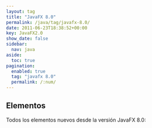 ```yaml
---
layout: tag
title: "JavaFX 8.0"
permalink: /java/tag/javafx-8.0/
date: 2011-06-23T18:38:52+00:00
key: JavaFX2.0
show_date: false
sidebar:
  nav: java
aside:
  toc: true
pagination: 
  enabled: true
  tag: "javafx 8.0"
  permalink: /:num/    
---
```


<h2>Elementos</h2>
Todos los elementos nuevos desde la versión JavaFX 8.0: